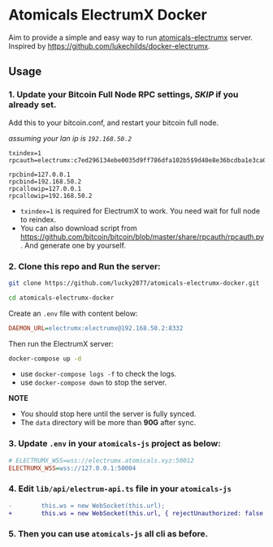 # Atomicals ElectrumX Docker

Aim to provide a simple and easy way to run [atomicals-electrumx](https://github.com/atomicals/atomicals-electrumx) server. Inspired by https://github.com/lukechilds/docker-electrumx.

## Usage

### 1. Update your Bitcoin Full Node RPC settings, _SKIP_ if you already set.

Add this to your bitcoin.conf, and restart your bitcoin full node.

_assuming your lan ip is `192.168.50.2`_

```
txindex=1
rpcauth=electrumx:c7ed296134ebe0035d9ff786dfa102b5$9d40e8e36bcdba1e3ca0a79178c3864c3deaa9e6fd484ff683e7770690a97097

rpcbind=127.0.0.1
rpcbind=192.168.50.2
rpcallowip=127.0.0.1
rpcallowip=192.168.50.2
```

- `txindex=1` is required for ElectrumX to work. You need wait for full node to reindex.
- You can also download script from https://github.com/bitcoin/bitcoin/blob/master/share/rpcauth/rpcauth.py. And generate one by yourself.

### 2. Clone this repo and Run the server:

```bash
git clone https://github.com/lucky2077/atomicals-electrumx-docker.git
```

```bash
cd atomicals-electrumx-docker
```

Create an `.env` file with content below:

```ini
DAEMON_URL=electrumx:electrumx@192.168.50.2:8332
```

Then run the ElectrumX server:

```bash
docker-compose up -d
```

- use `docker-compose logs -f` to check the logs.
- use `docker-compose down` to stop the server.

**NOTE**

- You should stop here until the server is fully synced.
- The `data` directory will be more than **90G** after sync.

### 3. Update `.env` in your `atomicals-js` project as below:

```ini
# ELECTRUMX_WSS=wss://electrumx.atomicals.xyz:50012
ELECTRUMX_WSS=wss://127.0.0.1:50004
```

### 4. Edit `lib/api/electrum-api.ts` file in your `atomicals-js`

```diff
-        this.ws = new WebSocket(this.url);
+        this.ws = new WebSocket(this.url, { rejectUnauthorized: false });
```

### 5. Then you can use `atomicals-js` all cli as before.
